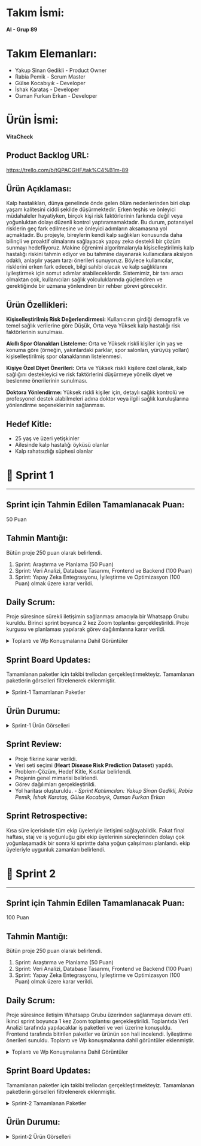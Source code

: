# Takım İsmi: 
**AI - Grup 89**

# Takım Elemanları:
- Yakup Sinan Gedikli - Product Owner
- Rabia Pemik - Scrum Master 
- Gülse Kocabıyık - Developer
- İshak Karataş - Developer
- Osman Furkan Erkan - Developer

# Ürün İsmi: 
**VitaCheck**

## Product Backlog URL:
https://trello.com/b/tQPACGHF/tak%C4%B1m-89

## Ürün Açıklaması:
Kalp hastalıkları, dünya genelinde önde gelen ölüm nedenlerinden biri olup yaşam kalitesini ciddi şekilde düşürmektedir. Erken teşhis ve önleyici müdahaleler hayatiyken, birçok kişi risk faktörlerinin farkında değil veya yoğunluktan dolayı düzenli kontrol yaptıramamaktadır. Bu durum, potansiyel risklerin geç fark edilmesine ve önleyici adımların aksamasına yol açmaktadır.
Bu projeyle, bireylerin kendi kalp sağlıkları konusunda daha bilinçli ve proaktif olmalarını sağlayacak yapay zeka destekli bir çözüm sunmayı hedefliyoruz. Makine öğrenimi algoritmalarıyla kişiselleştirilmiş kalp hastalığı riskini tahmin ediyor ve bu tahmine dayanarak kullanıcılara aksiyon odaklı, anlaşılır yaşam tarzı önerileri sunuyoruz. Böylece kullanıcılar, risklerini erken fark edecek, bilgi sahibi olacak ve kalp sağlıklarını iyileştirmek için somut adımlar atabileceklerdir. Sistemimiz, bir tanı aracı olmaktan çok, kullanıcıları sağlık yolculuklarında güçlendiren ve gerektiğinde bir uzmana yönlendiren bir rehber görevi görecektir.

## Ürün Özellikleri:
**Kişiselleştirilmiş Risk Değerlendirmesi:** Kullanıcının girdiği demografik ve temel sağlık verilerine göre Düşük, Orta veya Yüksek kalp hastalığı risk faktörlerinin sunulması.

**Akıllı Spor Olanakları Listeleme:** Orta ve Yüksek riskli kişiler için yaş ve konuma göre (örneğin, yakınlardaki parklar, spor salonları, yürüyüş yolları) kişiselleştirilmiş spor olanaklarının listelenmesi.

**Kişiye Özel Diyet Önerileri:** Orta ve Yüksek riskli kişilere özel olarak, kalp sağlığını destekleyici ve risk faktörlerini düşürmeye yönelik diyet ve beslenme önerilerinin sunulması.

**Doktora Yönlendirme:** Yüksek riskli kişiler için, detaylı sağlık kontrolü ve profesyonel destek alabilmeleri adına doktor veya ilgili sağlık kuruluşlarına yönlendirme seçeneklerinin sağlanması.

## Hedef Kitle:
* 25 yaş ve üzeri yetişkinler
* Ailesinde kalp hastalığı öyküsü olanlar
* Kalp rahatsızlığı süphesi olanlar

# 📌 Sprint 1
----------------------------------------------------
## Sprint için Tahmin Edilen Tamamlanacak Puan:  
50 Puan

## Tahmin Mantığı: 
Bütün proje 250 puan olarak belirlendi. 
1. Sprint: Araştırma ve Planlama (50 Puan)
2. Sprint: Veri Analizi, Database Tasarımı, Frontend ve Backend (100 Puan)
3. Sprint: Yapay Zeka Entegrasyonu, İyileştirme ve Optimizasyon (100 Puan) olmak üzere karar verildi.

## Daily Scrum: 
Proje süresince sürekli iletişimin sağlanması amacıyla bir Whatsapp Grubu kuruldu. Birinci sprint boyunca 2 kez Zoom toplantısı gerçekleştirildi. Proje kurgusu ve planlaması yapılarak görev dağılımlarına karar verildi. 
<details>
  <summary>Toplantı ve Wp Konuşmalarına Dahil Görüntüler</summary>

  ![Açıklama](sprint1/toplanti.jpeg)  
  ![Açıklama](sprint1/toplanti1.jpeg)  
  ![Açıklama](sprint1/wp.jpg)  
  ![Açıklama](sprint1/wp1.jpg)  

</details>

## Sprint Board Updates: 
Tamamlanan paketler için takibi trellodan gerçekleştirmekteyiz. Tamamlanan paketlerin görselleri filtrelenerek eklenmiştir.
<details>
  <summary>Sprint-1 Tamamlanan Paketler</summary>

  ![Açıklama](sprint1/trello.jpg)

</details>
  
## Ürün Durumu:
<details>
  <summary> Sprint-1 Ürün Görselleri</summary>

  ![Açıklama](sprint1/vitacheck.jpeg)  
  ![Açıklama](sprint1/vitacheck1.jpeg)  
  ![Açıklama](sprint1/vitacheck2.jpeg)  
  ![Açıklama](sprint1/vitacheck3.jpeg)  

</details>

## Sprint Review: 
- Proje fikrine karar verildi.
- Veri seti seçimi (**Heart Disease Risk Prediction Dataset**) yapıldı.
- Problem-Çözüm, Hedef Kitle, Kısıtlar belirlendi.
- Projenin genel mimarisi belirlendi.
- Görev dağılımları gerçekleştirildi.
- Yol haritası oluşturuldu.
*- Sprint Katılımcıları: Yakup Sinan Gedikli, Rabia Pemik, İshak Karataş, Gülse Kocabıyık, Osman Furkan Erkan*

## Sprint Retrospective: 
Kısa süre içerisinde tüm ekip üyeleriyle iletişimi sağlayabildik. Fakat final haftası, staj ve iş yoğunluğu gibi ekip üyelerinin süreçlerinden dolayı çok yoğunlaşamadık bir sonra ki sprintte daha yoğun çalışılması planlandı. ekip üyeleriyle uygunluk zamanları belirlendi.

# 📌 Sprint 2
----------------------------------------------------
## Sprint için Tahmin Edilen Tamamlanacak Puan:  
100 Puan

## Tahmin Mantığı: 
Bütün proje 250 puan olarak belirlendi. 
1. Sprint: Araştırma ve Planlama (50 Puan)
2. Sprint: Veri Analizi, Database Tasarımı, Frontend ve Backend (100 Puan)
3. Sprint: Yapay Zeka Entegrasyonu, İyileştirme ve Optimizasyon (100 Puan) olmak üzere karar verildi.

## Daily Scrum: 
Proje süresince iletişim Whatsapp Grubu üzerinden sağlanmaya devam etti. İkinci sprint boyunca 1 kez Zoom toplantısı gerçekleştirildi. Toplantıda Veri Analizi tarafında yapılacaklar iş paketleri ve veri üzerine konuşuldu. Frontend tarafında bitirilen paketler ve ürünün son hali incelendi. İyileştirme önerileri sunuldu. Toplantı ve Wp konuşmalarına dahil görüntüler eklenmiştir.

<details>
  <summary>Toplantı ve Wp Konuşmalarına Dahil Görüntüler</summary>

  ![Açıklama](Sprint2/toplanti.png)  
  ![Açıklama](Sprint2/wp.png)  
  ![Açıklama](Sprint2/wp1.png)  

</details>

## Sprint Board Updates: 
Tamamlanan paketler için takibi trellodan gerçekleştirmekteyiz. Tamamlanan paketlerin görselleri filtrelenerek eklenmiştir.
<details>
  <summary>Sprint-2 Tamamlanan Paketler</summary>
  
  ![Açıklama](Sprint2/trello1.png)
  ![Açıklama](Sprint2/trello2.png)

</details>

## Ürün Durumu:
<details>
  <summary>Sprint-2 Ürün Görselleri</summary>
  
  ![Açıklama](Sprint2/vitacheck_anasayfa.jpeg)
  ![Açıklama](Sprint2/vitachech_hakkimizda.jpeg)
  ![Açıklama](Sprint2/vitacheck_iletisim.jpeg)
  ![Açıklama](Sprint2/vitacheck_giris_sayfasi.jpeg)
  ![Açıklama](Sprint2/doktor_anayfasi.jpeg)
  ![Açıklama](Sprint2/doktor_giris_sayfasi.jpeg)
  ![Açıklama](Sprint2/doktor_hastalarim_sayfasi.jpeg)
  ![Açıklama](Sprint2/doktor_kurum_bilgi_sayfasi.jpeg)
  ![Açıklama](Sprint2/doktor_profil_sayfasi.jpeg)
  ![Açıklama](Sprint2/hasta_kayit_sayfasi.jpeg)
  ![Açıklama](Sprint2/hasta_anasayfa.jpeg)
  ![Açıklama](Sprint2/hasta_giris_sayfasi.jpeg)
  ![Açıklama](Sprint2/hasta_iletisim_sayfasi.jpeg)
  ![Açıklama](Sprint2/hasta_profil_sayfasi.jpeg)
  ![Açıklama](Sprint2/hasta_raporlarim_sayfasi.jpeg)
  ![Açıklama](Sprint2/risk_belirleme_anketi.jpeg)
  ![Açıklama](Sprint2/risk_sonuc.jpeg)
  
<details>


## Sprint Review: 
- Proje fikrine karar verildi.
- Veri seti seçimi (**Heart Disease UCI**) yapıldı.
- Problem-Çözüm, Hedef Kitle, Kısıtlar belirlendi.
- Projenin genel mimarisi belirlendi.
- Görev dağılımları gerçekleştirildi.
- Yol haritası oluşturuldu.
*- Sprint Katılımcıları: Yakup Sinan Gedikli, Rabia Pemik, İshak Karataş, Gülse Kocabıyık, Osman Furkan Erkan*

## Sprint Retrospective: 
Kısa süre içerisinde tüm ekip üyeleriyle iletişimi sağlayabildik. Fakat final haftası, staj ve iş yoğunluğu gibi ekip üyelerinin süreçlerinden dolayı çok yoğunlaşamadık bir sonra ki sprintte daha yoğun çalışılması planlandı. ekip üyeleriyle uygunluk zamanları belirlendi.

